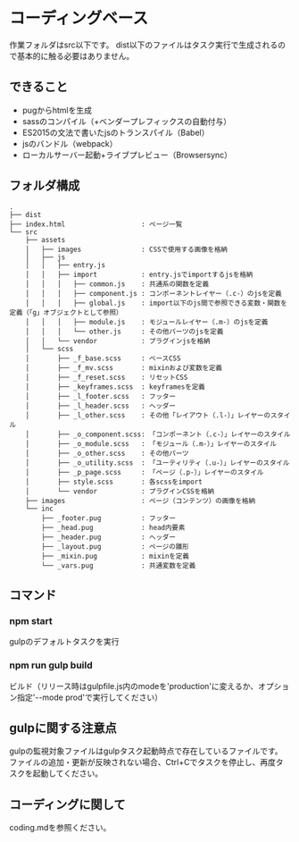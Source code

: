 # コーディングベース
作業フォルダはsrc以下です。
dist以下のファイルはタスク実行で生成されるので基本的に触る必要はありません。

## できること
- pugからhtmlを生成
- sassのコンパイル（+ベンダープレフィックスの自動付与）
- ES2015の文法で書いたjsのトランスパイル（Babel）
- jsのバンドル（webpack）
- ローカルサーバー起動+ライブプレビュー（Browsersync）

## フォルダ構成
```
.
├── dist
├── index.html                   : ページ一覧
└── src
    ├── assets
    │   ├── images               : CSSで使用する画像を格納
    │   ├── js
    │   │   ├── entry.js
    │   │   ├── import           : entry.jsでimportするjsを格納
    │   │   │   ├── common.js    : 共通系の関数を定義
    │   │   │   ├── component.js : コンポーネントレイヤー（.c-）のjsを定義
    │   │   │   ├── global.js    : import以下のjs間で参照できる変数・関数を定義（「g」オブジェクトとして参照）
    │   │   │   ├── module.js    : モジュールレイヤー（.m-）のjsを定義
    │   │   │   └── other.js     : その他パーツのjsを定義
    │   │   └── vendor           : プラグインjsを格納
    │   └── scss
    │       ├── _f_base.scss     : ベースCSS
    │       ├── _f_mv.scss       : mixinおよび変数を定義
    │       ├── _f_reset.scss    : リセットCSS
    │       ├── _keyframes.scss  : keyframesを定義
    │       ├── _l_footer.scss   : フッター
    │       ├── _l_header.scss   : ヘッダー
    │       ├── _l_other.scss    : その他「レイアウト（.l-）」レイヤーのスタイル
    │       ├── _o_component.scss: 「コンポーネント（.c-）」レイヤーのスタイル
    │       ├── _o_module.scss   : 「モジュール（.m-）」レイヤーのスタイル
    │       ├── _o_other.scss    : その他パーツ
    │       ├── _o_utility.scss  : 「ユーティリティ（.u-）」レイヤーのスタイル
    │       ├── _p_page.scss     : 「ページ（.p-）」レイヤーのスタイル
    │       ├── style.scss       : 各scssをimport
    │       └── vendor           : プラグインCSSを格納
    ├── images                   : ページ（コンテンツ）の画像を格納
    └── inc
        ├── _footer.pug          : フッター
        ├── _head.pug            : head内要素
        ├── _header.pug          : ヘッダー
        ├── _layout.pug          : ページの雛形
        ├── _mixin.pug           : mixinを定義
        └── _vars.pug            : 共通変数を定義
```

## コマンド
### npm start
gulpのデフォルトタスクを実行

### npm run gulp build
ビルド（リリース時はgulpfile.js内のmodeを'production'に変えるか、オプション指定'--mode prod'で実行してください）

## gulpに関する注意点
gulpの監視対象ファイルはgulpタスク起動時点で存在しているファイルです。  
ファイルの追加・更新が反映されない場合、Ctrl+Cでタスクを停止し、再度タスクを起動してください。

## コーディングに関して
coding.mdを参照ください。
